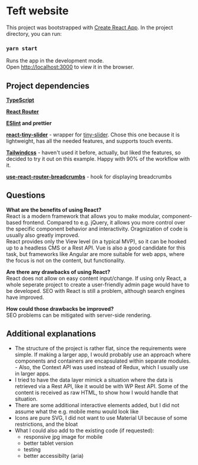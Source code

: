 # Teft website

This project was bootstrapped with [Create React App](https://github.com/facebook/create-react-app).
In the project directory, you can run:

### `yarn start`

Runs the app in the development mode.\
Open [http://localhost:3000](http://localhost:3000) to view it in the browser.

## Project dependencies

**[TypeScript](https://www.typescriptlang.org/)**

**[React Router](https://reactrouter.com/)**

**[ESlint](https://eslint.org/) and prettier**

**[react-tiny-slider](https://www.npmjs.com/package/react-tiny-slider)** - wrapper for [tiny-slider](https://github.com/ganlanyuan/tiny-slider). Chose this one because it is lightweight, has all the needed features, and supports touch events.

**[Tailwindcss](https://tailwindcss.com/)** - haven't used it before, actually, but liked the features, so decided to try it out on this example. Happy with 90% of the workflow with it.

**[use-react-router-breadcrumbs](https://www.npmjs.com/package/use-react-router-breadcrumbs)** - hook for displaying breadcrumbs

## Questions

**What are the benefits of using React?**\
React is a modern framework that allows you to make modular, component-based frontend. Compared to e.g. jQuery, it allows you more control over the specific component behavior and interactivity. Oragnization of code is usually also greatly improved.\
React provides only the View level (in a typical MVP), so it can be hooked up to a headless CMS or a Rest API. Vue is also a good candidate for this task, but frameworks like Angular are more suitable for web apps, where the focus is not on the content, but functionality.

**Are there any drawbacks of using React?**\
React does not allow on easy content input/change. If using only React, a whole seperate project to create a user-friendly admin page would have to be developed. SEO with React is still a problem, although search engines have improved. 

**How could those drawbacks be improved?**\
SEO problems can be mitigated with server-side rendering.

## Additional explanations

- The structure of the project is rather flat, since the requirements were simple. If making a larger app, I would probably use an approach where components and containers are encapsulated within separate modules. - Also, the Context API was used instead of Redux, which I usually use in larger apps. 
- I tried to have the data layer mimick a situation where the data is retrieved via a Rest API, like it would be with WP Rest API. Some of the content is received as raw HTML, to show how I would handle that situation.
- There are some additional interactive elements added, but I did not assume what the e.g. mobile menu would look like
- Icons are pure SVG, I did not want to use Material UI because of some restrictions, and the bloat
- What I could also add to the existing code (if requested): 
  - responsive jpg image for mobile
  - better tablet version
  - testing
  - better accessibilty (aria)